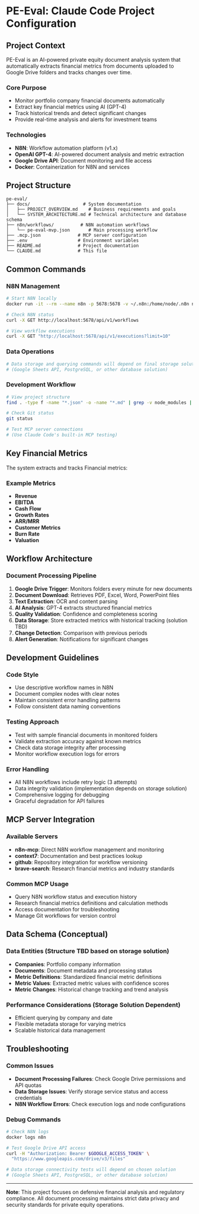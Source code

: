 # PE-Eval: Claude Code Project Configuration

## Project Context

PE-Eval is an AI-powered private equity document analysis system that automatically extracts financial metrics from documents uploaded to Google Drive folders and tracks changes over time.

### Core Purpose
- Monitor portfolio company financial documents automatically
- Extract key financial metrics using AI (GPT-4)
- Track historical trends and detect significant changes
- Provide real-time analysis and alerts for investment teams

### Technologies
- **N8N**: Workflow automation platform (v1.x)
- **OpenAI GPT-4**: AI-powered document analysis and metric extraction
- **Google Drive API**: Document monitoring and file access
- **Docker**: Containerization for N8N and services

## Project Structure

```
pe-eval/
├── docs/                    # System documentation
│   ├── PROJECT_OVERVIEW.md    # Business requirements and goals
│   └── SYSTEM_ARCHITECTURE.md # Technical architecture and database schema
├── n8n/workflows/          # N8N automation workflows
│   └── pe-eval-mvp.json       # Main processing workflow
├── .mcp.json              # MCP server configuration
├── .env                   # Environment variables
├── README.md              # Project documentation
└── CLAUDE.md              # This file
```

## Common Commands

### N8N Management
```bash
# Start N8N locally
docker run -it --rm --name n8n -p 5678:5678 -v ~/.n8n:/home/node/.n8n n8nio/n8n

# Check N8N status
curl -X GET http://localhost:5678/api/v1/workflows

# View workflow executions
curl -X GET "http://localhost:5678/api/v1/executions?limit=10"
```

### Data Operations
```bash
# Data storage and querying commands will depend on final storage solution choice
# (Google Sheets API, PostgreSQL, or other database solution)
```

### Development Workflow
```bash
# View project structure
find . -type f -name "*.json" -o -name "*.md" | grep -v node_modules | sort

# Check Git status
git status

# Test MCP server connections
# (Use Claude Code's built-in MCP testing)
```

## Key Financial Metrics

The system extracts and tracks Financial metrics:
### Example Metrics
- **Revenue**
- **EBITDA**
- **Cash Flow**
- **Growth Rates**
- **ARR/MRR**
- **Customer Metrics**
- **Burn Rate**
- **Valuation**

## Workflow Architecture

### Document Processing Pipeline
1. **Google Drive Trigger**: Monitors folders every minute for new documents
2. **Document Download**: Retrieves PDF, Excel, Word, PowerPoint files
3. **Text Extraction**: OCR and content parsing
4. **AI Analysis**: GPT-4 extracts structured financial metrics
5. **Quality Validation**: Confidence and completeness scoring
6. **Data Storage**: Store extracted metrics with historical tracking (solution TBD)
7. **Change Detection**: Comparison with previous periods
8. **Alert Generation**: Notifications for significant changes


## Development Guidelines

### Code Style
- Use descriptive workflow names in N8N
- Document complex nodes with clear notes
- Maintain consistent error handling patterns
- Follow consistent data naming conventions

### Testing Approach
- Test with sample financial documents in monitored folders
- Validate extraction accuracy against known metrics
- Check data storage integrity after processing
- Monitor workflow execution logs for errors

### Error Handling
- All N8N workflows include retry logic (3 attempts)
- Data integrity validation (implementation depends on storage solution)
- Comprehensive logging for debugging
- Graceful degradation for API failures

## MCP Server Integration

### Available Servers
- **n8n-mcp**: Direct N8N workflow management and monitoring
- **context7**: Documentation and best practices lookup
- **github**: Repository integration for workflow versioning
- **brave-search**: Research financial metrics and industry standards

### Common MCP Usage
- Query N8N workflow status and execution history
- Research financial metrics definitions and calculation methods
- Access documentation for troubleshooting
- Manage Git workflows for version control

## Data Schema (Conceptual)

### Data Entities (Structure TBD based on storage solution)
- **Companies**: Portfolio company information
- **Documents**: Document metadata and processing status
- **Metric Definitions**: Standardized financial metric definitions
- **Metric Values**: Extracted metric values with confidence scores
- **Metric Changes**: Historical change tracking and trend analysis

### Performance Considerations (Storage Solution Dependent)
- Efficient querying by company and date
- Flexible metadata storage for varying metrics
- Scalable historical data management

## Troubleshooting

### Common Issues
- **Document Processing Failures**: Check Google Drive permissions and API quotas
- **Data Storage Issues**: Verify storage service status and access credentials
- **N8N Workflow Errors**: Check execution logs and node configurations

### Debug Commands
```bash
# Check N8N logs
docker logs n8n

# Test Google Drive API access
curl -H "Authorization: Bearer $GOOGLE_ACCESS_TOKEN" \
  "https://www.googleapis.com/drive/v3/files"

# Data storage connectivity tests will depend on chosen solution
# (Google Sheets API, PostgreSQL, or other database solution)
```

---

**Note**: This project focuses on defensive financial analysis and regulatory compliance. All document processing maintains strict data privacy and security standards for private equity operations.
